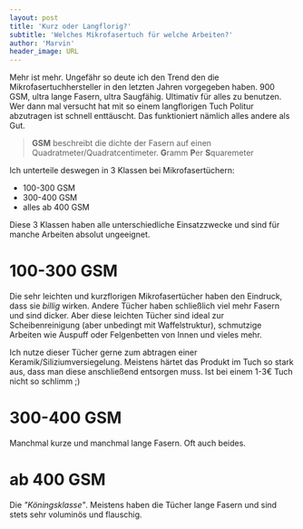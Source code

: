 ```yaml
---
layout: post
title: 'Kurz oder Langflorig?'
subtitle: 'Welches Mikrofasertuch für welche Arbeiten?'
author: 'Marvin'
header_image: URL
---
```


Mehr ist mehr. Ungefähr so deute ich den Trend den die Mikrofasertuchhersteller in den letzten Jahren vorgegeben haben. 900 GSM, ultra lange Fasern, ultra Saugfähig. Ultimativ für alles zu benutzen. Wer dann mal versucht hat mit so einem langflorigen Tuch Politur abzutragen ist schnell enttäuscht. Das funktioniert nämlich alles andere als Gut.

> **GSM** beschreibt die dichte der Fasern auf einen Quadratmeter/Quadratcentimeter. **G**ramm **P**er **S**quaremeter

Ich unterteile deswegen in 3 Klassen bei Mikrofasertüchern:

* 100-300 GSM
* 300-400 GSM
* alles ab 400 GSM

Diese 3 Klassen haben alle unterschiedliche Einsatzzwecke und sind für manche Arbeiten absolut ungeeignet.

# 100-300 GSM
Die sehr leichten und kurzflorigen Mikrofasertücher haben den Eindruck, dass sie *billig* wirken. Andere Tücher haben schließlich viel mehr Fasern und sind dicker. Aber diese leichten Tücher sind ideal zur Scheibenreinigung (aber unbedingt mit Waffelstruktur), schmutzige Arbeiten wie Auspuff oder Felgenbetten von Innen und vieles mehr.

Ich nutze dieser Tücher gerne zum abtragen einer Keramik/Siliziumversiegelung. Meistens härtet das Produkt im Tuch so stark aus, dass man diese anschließend entsorgen muss. Ist bei einem 1-3€ Tuch nicht so schlimm ;)

# 300-400 GSM
Manchmal kurze und manchmal lange Fasern. Oft auch beides.

# ab 400 GSM
Die *"Köningsklasse"*. Meistens haben die Tücher lange Fasern und sind stets sehr voluminös und flauschig.
